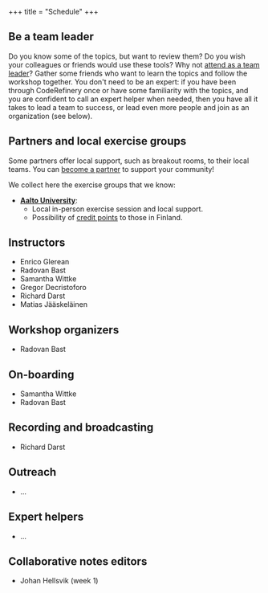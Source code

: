 +++
title = "Schedule"
+++

## Be a team leader

Do you know some of the topics, but want to review them?
Do you wish your colleagues or friends would use these tools?
Why not [attend as a team leader](@/join.md)?
Gather some friends who want to learn the topics and follow the workshop together.
You don't need to be an expert: if you have been through CodeRefinery once or have some familiarity
with the topics, and you are confident to call an expert helper when needed,
then you have all it takes to lead a team to success,
or lead even more people and join as an organization (see below).


## Partners and local exercise groups

Some partners offer local support, such as breakout rooms, to their local
teams. You can [become a partner](https://coderefinery.org/about/partners/) to
support your community!

We collect here the exercise groups that we know:
- [**Aalto University**](https://scicomp.aalto.fi/):
  - Local in-person exercise session and local support.
  - Possibility of [credit points](@/certificates.md) to those in Finland.


## Instructors

- Enrico Glerean
- Radovan Bast
- Samantha Wittke
- Gregor Decristoforo
- Richard Darst
- Matias Jääskeläinen 


## Workshop organizers

- Radovan Bast


## On-boarding

- Samantha Wittke
- Radovan Bast


## Recording and broadcasting

- Richard Darst


## Outreach

- ...


## Expert helpers

- ...


## Collaborative notes editors

- Johan Hellsvik (week 1)
